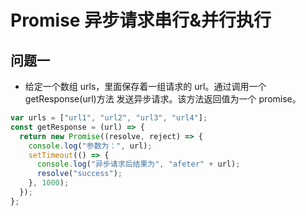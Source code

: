 # Promise 异步请求串行&并行执行

## 问题一

- 给定一个数组 urls，里面保存着一组请求的 url。通过调用一个 getResponse(url)方法 发送异步请求。该方法返回值为一个 promise。

```js
var urls = ["url1", "url2", "url3", "url4"];
const getResponse = (url) => {
  return new Promise((resolve, reject) => {
    console.log("参数为：", url);
    setTimeout(() => {
      console.log("异步请求后结果为", "afeter" + url);
      resolve("success");
    }, 1000);
  });
};
```

